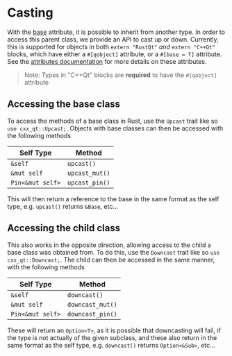 <!--
SPDX-FileCopyrightText: 2025 Klarälvdalens Datakonsult AB, a KDAB Group company <info@kdab.com>
SPDX-FileContributor: Ben Ford <ben.ford@kdab.com>

SPDX-License-Identifier: MIT OR Apache-2.0
-->

# Casting

With the [base](../bridge/attributes.md) attribute, it is possible to inherit from another type.
In order to access this parent class, we provide an API to cast up or down.
Currently, this is supported for objects in both `extern "RustQt"` *and* `extern "C++Qt"` blocks, which have either a `#[qobject]` attribute,
or a `#[base = T]` attribute. See the [attributes documentation](../bridge/attributes.md) for more details on these attributes.
> Note: Types in "C++Qt" blocks are **required** to have the `#[qobject]` attribute

## Accessing the base class

To access the methods of a base class in Rust, use the `Upcast` trait like so `use cxx_qt::Upcast;`.
Objects with base classes can then be accessed with the following methods

| Self Type        | Method         |
|------------------|----------------|
| `&self`          | `upcast()`     |
| `&mut self`      | `upcast_mut()` |
| `Pin<&mut self>` | `upcast_pin()` |

This will then return a reference to the base in the same format as the self type, e.g. `upcast()` returns `&Base`, etc...

## Accessing the child class

This also works in the opposite direction, allowing access to the child a base class was obtained from.
To do this, use the `Downcast` trait like so `use cxx_qt::Downcast;`.
The child can then be accessed in the same manner, with the following methods

| Self Type        | Method           |
|------------------|------------------|
| `&self`          | `downcast()`     |
| `&mut self`      | `downcast_mut()` |
| `Pin<&mut self>` | `downcast_pin()` |

These will return an `Option<T>`, as it is possible that downcasting will fail,
if the type is not actually of the given subclass,
and these also return in the same format as the self type, e.g. `downcast()` returns `Option<&Sub>`, etc...
